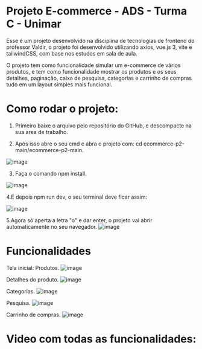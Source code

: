 # Projeto E-commerce - ADS - Turma C - Unimar

Esse é um projeto desenvolvido na disciplina de tecnologias de frontend do professor Valdir, o projeto foi desenvolvido utilizando axios, vue.js 3, vite e tailwindCSS, com base nos estudos em sala de aula.

O projeto tem como funcionalidade simular um e-commerce de vários produtos, e tem como funcionalidade mostrar os produtos e os seus detalhes, paginação, caixa de pesquisa, categorias e carrinho de compras tudo em um layout simples mais funcional.

# Como rodar o projeto:

1. Primeiro baixe o arquivo pelo repositório do GitHub, e descompacte na sua area de trabalho.

2. Após isso abre o seu cmd e abra o projeto com: cd ecommerce-p2-main/ecommerce-p2-main.
   
![image](https://github.com/user-attachments/assets/1e8a0229-f44a-43b1-8507-9eb96deab3ba)

3. Faça o comando npm install.
   
![image](https://github.com/user-attachments/assets/306a8aa4-3f30-45e9-9d83-1f4ae6377431)

4.E depois npm run dev, o seu terminal deve ficar assim:

![image](https://github.com/user-attachments/assets/6224f5bb-613f-49ba-9c28-849f0979cd83)

5.Agora só aperta a letra "o" e dar enter, o projeto vai abrir automaticamente no seu navegador.
![image](https://github.com/user-attachments/assets/b60f0662-8b86-47f4-abed-b20bc9bbd0e9)

# Funcionalidades

Tela inicial: Produtos.
![image](https://github.com/user-attachments/assets/92cffc50-1c5a-4de6-94f7-5e859b7bf70d)

Detalhes do produto.
![image](https://github.com/user-attachments/assets/bc2c6d03-e0b9-419a-848f-421ab433e376)

Categorias.
![image](https://github.com/user-attachments/assets/f4074e18-5fe1-4df7-99cc-340ee7a03ae8)

Pesquisa.
![image](https://github.com/user-attachments/assets/fc85ea8e-7a0a-4547-9450-574c33b6863b)

Carrinho de compras.
![image](https://github.com/user-attachments/assets/da90ba46-78f0-4441-88ee-8baebe43a4e4)

# Video com todas as funcionalidades:






